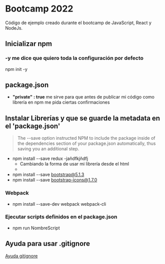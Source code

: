 # Bootcamp 2022

Código de ejemplo creado durante el bootcamp de JavaScript, React y NodeJs.

## Inicializar npm

### -y me dice que quiero toda la configuración por defecto

npm init -y

## package.json

- **"private" : true** me sirve para que antes de publicar mi código como librería en npm me pida ciertas confirmaciones

## Instalar Librerías y que se guarde la metadata en el 'package.json'

> The --save option instructed NPM to include the package inside of the dependencies section of your package.json automatically, thus saving you an additional step.

- npm install --save redux -jañdfkjñdfj
  - Cambiando la forma de usar mi librería desde el html
  - <script src="./node_modules/redux/dist/redux.min.js"></script>
- npm install --save bootstrap@5.1.3
- npm install --save bootstrap-icons@1.7.0

### Webpack

<!--
    - Webpack: es toda la utelería que permite empaquetar la solución
    - Webpack-cli es la línea de comandos para interactuar con Webpack

    --save-dev me permite indicar que estas dependencias son solo necesarias para
    desarrollo 'devDependencies', NO las vamos a usar en producción 'dependencies'
-->

- npm install --save-dev webpack webpack-cli

### Ejecutar scripts definidos en el package.json

- npm run NombreScript

## Ayuda para usar .gitignore

[Ayuda gitignore](https://www.toptal.com/developers/gitignore)
